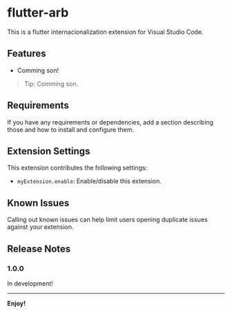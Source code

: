 # flutter-arb

This is a flutter internacionalization extension for Visual Studio Code.

## Features

* Comming son!

> Tip: Comming son.

## Requirements

If you have any requirements or dependencies, add a section describing those and how to install and configure them.

## Extension Settings

This extension contributes the following settings:

* `myExtension.enable`: Enable/disable this extension.

## Known Issues

Calling out known issues can help limit users opening duplicate issues against your extension.

## Release Notes

### 1.0.0

In development!

---

**Enjoy!**
